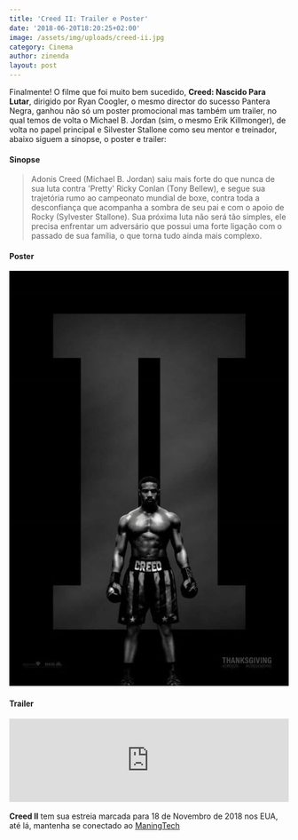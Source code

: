 ```yaml
---
title: 'Creed II: Trailer e Poster'
date: '2018-06-20T18:20:25+02:00'
image: /assets/img/uploads/creed-ii.jpg
category: Cinema
author: zinenda
layout: post
---
```

Finalmente! O filme que foi muito bem sucedido, **Creed: Nascido Para Lutar**, dirigido por Ryan Coogler, o mesmo director do sucesso Pantera Negra, ganhou não só um poster promocional mas também um trailer, no qual temos de volta o Michael B. Jordan (sim, o mesmo Erik Killmonger), de volta no papel principal e Silvester Stallone como seu mentor e treinador, abaixo siguem a sinopse, o poster e trailer:

#### Sinopse

> Adonis Creed (Michael B. Jordan) saiu mais forte do que nunca de sua luta contra 'Pretty' Ricky Conlan (Tony Bellew), e segue sua trajetória rumo ao campeonato mundial de boxe, contra toda a desconfiança que acompanha a sombra de seu pai e com o apoio de Rocky (Sylvester Stallone). Sua próxima luta não será tão simples, ele precisa enfrentar um adversário que possui uma forte ligação com o passado de sua família, o que torna tudo ainda mais complexo.

#### Poster

![Creed II](/assets/img/uploads/creed2poster-690x1024.jpg)

#### Trailer

<iframe style="width: 100%; height: auto;" src="https://www.youtube.com/embed/HThDC3y1W14" frameborder="0" allow="autoplay; encrypted-media" allowfullscreen></iframe>

**Creed II** tem sua estreia marcada para 18 de Novembro de 2018 nos EUA, até lá, mantenha se conectado ao [ManingTech](/)
